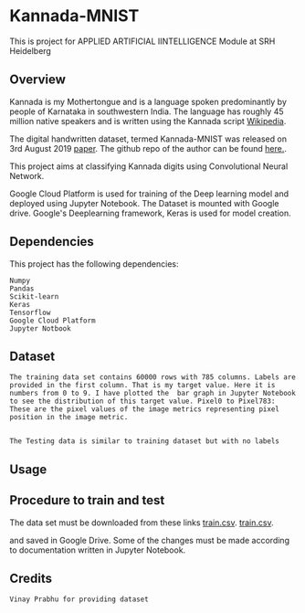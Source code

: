 # Kannada-MNIST
This is project for APPLIED ARTIFICIAL IINTELLIGENCE Module at SRH Heidelberg


## Overview
Kannada is my Mothertongue and is a language spoken predominantly by people of Karnataka in southwestern India. The language has roughly 45 million native speakers and is written using the Kannada script [Wikipedia](https://en.wikipedia.org/wiki/Kannada).

The digital handwritten dataset, termed Kannada-MNIST was released on 3rd August 2019 [paper](https://arxiv.org/pdf/1908.01242.pdf). The github repo of the author can be found [here.](https://github.com/vinayprabhu/Kannada_MNIST).

This project aims at classifying Kannada digits using Convolutional Neural Network. 

Google Cloud Platform is used for training of the Deep learning model and deployed using Jupyter Notebook. The Dataset is mounted with Google drive. Google's Deeplearning framework, Keras is used for model creation.


## Dependencies
This project has the following dependencies: 
```
Numpy
Pandas
Scikit-learn 
Keras 
Tensorflow 
Google Cloud Platform
Jupyter Notbook

```
## Dataset

```
The training data set contains 60000 rows with 785 columns. Labels are provided in the first column. That is my target value. Here it is numbers from 0 to 9. I have plotted the  bar graph in Jupyter Notebook to see the distribution of this target value. Pixel0 to Pixel783: These are the pixel values of the image metrics representing pixel position in the image metric.


The Testing data is similar to training dataset but with no labels

```


## Usage

## Procedure to train and test

The data set must be downloaded from these links 
[train.csv](https://drive.google.com/file/d/1QV5E44utfjY-PBLRTfQr0wO2spgIPDHW/view?usp=sharing).
[train.csv](https://drive.google.com/file/d/1fk1HiVuTCx54wpIAeFU2p4mkYyM_-OBm/view?usp=sharing).

and saved in Google Drive. Some of the changes must be made according to documentation written in Jupyter Notebook.

## Credits
```
Vinay Prabhu for providing dataset 
```
